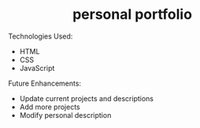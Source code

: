<h1 align="center" id="readme-top">personal portfolio</h1>

Technologies Used:

- HTML
- CSS
- JavaScript

Future Enhancements:

- Update current projects and descriptions
- Add more projects
- Modify personal description
